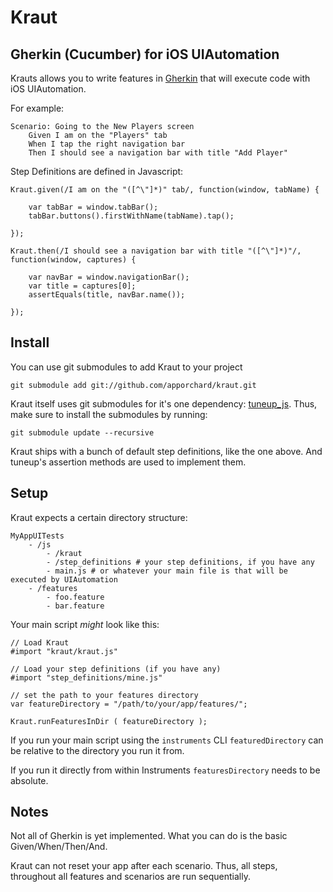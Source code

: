 # Kraut #
## Gherkin (Cucumber) for iOS UIAutomation ##

Krauts allows you to write features in [Gherkin](https://github.com/cucumber/cucumber/wiki/Gherkin) that will execute code with iOS UIAutomation.

For example:

	Scenario: Going to the New Players screen
		Given I am on the "Players" tab
		When I tap the right navigation bar
		Then I should see a navigation bar with title "Add Player"
		

Step Definitions are defined in Javascript:

	Kraut.given(/I am on the "([^\"]*)" tab/, function(window, tabName) {

    	var tabBar = window.tabBar();
    	tabBar.buttons().firstWithName(tabName).tap();
        
	});
	
	Kraut.then(/I should see a navigation bar with title "([^\"]*)"/, function(window, captures) {
    
    	var navBar = window.navigationBar();
    	var title = captures[0];
    	assertEquals(title, navBar.name());
    
	});
	

## Install ##


You can use git submodules to add Kraut to your project

	git submodule add git://github.com/apporchard/kraut.git
  
Kraut itself uses git submodules for it's one dependency: [tuneup_js](https://github.com/alexvollmer/tuneup_js).
Thus, make sure to install the submodules by running:
	
	git submodule update --recursive
	 
Kraut ships with a bunch of default step definitions, like the one above. And tuneup's assertion methods are used to implement them.

## Setup ##

Kraut expects a certain directory structure:

	MyAppUITests
		- /js
			- /kraut
			- /step_definitions # your step definitions, if you have any
			- main.js # or whatever your main file is that will be executed by UIAutomation
		- /features
			- foo.feature
			- bar.feature

Your main script *might* look like this:

	// Load Kraut
	#import "kraut/kraut.js"

	// Load your step definitions (if you have any)
	#import "step_definitions/mine.js"

	// set the path to your features directory
	var featureDirectory = "/path/to/your/app/features/";

	Kraut.runFeaturesInDir ( featureDirectory ); 

If you run your main script using the `instruments` CLI `featuredDirectory` can be relative to the directory you run it from.  

If you run it directly from within Instruments `featuresDirectory` needs to be absolute.


## Notes ##
Not all of Gherkin is yet implemented. What you can do is the basic Given/When/Then/And.

Kraut can not reset your app after each scenario. Thus, all steps, throughout all features and scenarios are run sequentially.




